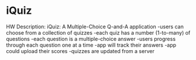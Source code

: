 # iQuiz
HW Description:
iQuiz: A Multiple-Choice Q-and-A application
-users can choose from a collection of quizzes
-each quiz has a number (1-to-many) of questions
-each question is a multiple-choice answer
-users progress through each question one at a time
-app will track their answers
-app could upload their scores
-quizzes are updated from a server
